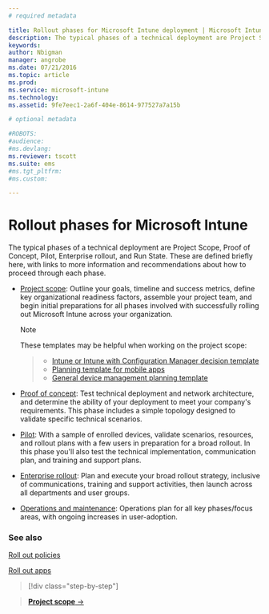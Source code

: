 ```yaml
---
# required metadata

title: Rollout phases for Microsoft Intune deployment | Microsoft Intune
description: The typical phases of a technical deployment are Project Scope, Proof of Concept, Pilot, Enterprise rollout, and Run State.
keywords:
author: Nbigman
manager: angrobe
ms.date: 07/21/2016
ms.topic: article
ms.prod:
ms.service: microsoft-intune
ms.technology:
ms.assetid: 9fe7eec1-2a6f-404e-8614-977527a7a15b

# optional metadata

#ROBOTS:
#audience:
#ms.devlang:
ms.reviewer: tscott
ms.suite: ems
#ms.tgt_pltfrm:
#ms.custom:

---
```



# Rollout phases for Microsoft Intune
The typical phases of a technical deployment are Project Scope, Proof of Concept, Pilot, Enterprise rollout, and Run State. These are defined briefly here, with links to more information and recommendations about how to proceed through each phase.

-   [Project scope](project-scope.md): Outline your goals, timeline and success metrics, define key organizational readiness factors, assemble your project team, and begin initial preparations for all phases involved with successfully rolling out Microsoft Intune across your organization.
	 > [!NOTE]           
	   These templates may be helpful when working on the project scope:

	>- [Intune or Intune with Configuration Manager decision template](https://gallery.technet.microsoft.com/Intune-or-Intune-with-900e8a78)
	>- [Planning template for mobile apps](https://gallery.technet.microsoft.com/Mobile-app-planning-18689d59)
	>- [General device management planning template](https://gallery.technet.microsoft.com/General-device-management-334c3792)


-   [Proof of concept](proof-of-concept.md): Test technical deployment and network architecture, and determine the ability of your deployment to meet your company's requirements. This phase includes a simple topology designed to validate specific technical scenarios.  

-   [Pilot](pilot.md): With a sample of enrolled devices, validate scenarios, resources, and rollout plans with a few users in preparation for a broad rollout.  In this phase you'll also test the technical implementation, communication plan, and training and support plans.
-   [Enterprise rollout](enterprise-rollout.md): Plan and execute your broad rollout strategy, inclusive of communications, training and support activities, then launch across all departments and user groups.

-   [Operations and maintenance](operations-and-maintenance.md): Operations plan for all key phases/focus areas, with ongoing increases in user-adoption.

### See also

[Roll out policies](policy-rollout.md)

[Roll out apps](application-rollout.md)


<!--
These should be linked to topics in the plan & design section once it is back in the TOC
## Rolling out policies and apps
These topics will help you plan for the rollout of new policies and apps:
-   **[Roll out policies](policy-rollout.md)**

-   **[Roll out apps](application-rollout.md)**
-->


>[!div class="step-by-step"]

>[**Project scope** &rarr;](project-scope.md)  
